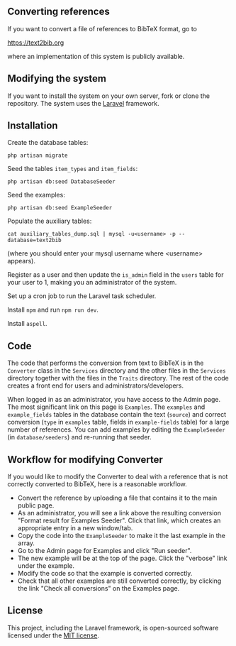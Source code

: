 
## Converting references

If you want to convert a file of references to BibTeX format, go to

https://text2bib.org

where an implementation of this system is publicly available.

## Modifying the system

If you want to install the system on your own server, fork or clone the repository.  The system uses the [Laravel](https://laravel.com) framework.

## Installation

Create the database tables:
```
php artisan migrate
```

Seed the tables `item_types` and `item_fields`:
```
php artisan db:seed DatabaseSeeder
```

Seed the examples:
```
php artisan db:seed ExampleSeeder
```

Populate the auxiliary tables: 
```
cat auxiliary_tables_dump.sql | mysql -u<username> -p --database=text2bib
```
(where you should enter your mysql username where &lt;username&gt; appears).

Register as a user and then update the `is_admin` field in the `users` table for your user to 1, making you an administrator of the system.

Set up a cron job to run the Laravel task scheduler.

Install `npm` and run `npm run dev`.

Install `aspell`.

## Code

The code that performs the conversion from text to BibTeX is in the `Converter` class in the `Services` directory and the other files in the `Services` directory together with the files in the `Traits` directory.  The rest of the code creates a front end for users and administrators/developers.

When logged in as an administrator, you have access to the Admin page.  The most significant link on this page is `Examples`.  The `examples` and `example_fields` tables in the database contain the text (`source`) and correct conversion (`type` in `examples` table, fields in `example-fields` table) for a large number of references.  You can add examples by editing the `ExampleSeeder` (in `database/seeders`) and re-running that seeder.

## Workflow for modifying Converter

If you would like to modify the Converter to deal with a reference that is not correctly converted to BibTeX, here is a reasonable workflow.

- Convert the reference by uploading a file that contains it to the main public page.
- As an administrator, you will see a link above the resulting conversion "Format result for Examples Seeder".  Click that link, which creates an appropriate entry in a new window/tab.
- Copy the code into the `ExampleSeeder` to make it the last example in the array.
- Go to the Admin page for Examples and click "Run seeder".
- The new example will be at the top of the page.  Click the "verbose" link under the example.
- Modify the code so that the example is converted correctly.
- Check that all other examples are still converted correctly, by clicking the link "Check all conversions" on the Examples page.

## License

This project, including the Laravel framework, is open-sourced software licensed under the [MIT license](https://opensource.org/licenses/MIT).
